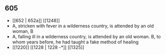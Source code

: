 ## 605
- [[652 | 652a]] [[1248]] 
- A, stricken with fever in a wilderness country, is attended by an old woman, B
- A, falling ill in a wilderness country, is attended by an old woman. B, to whom years before, he had taught a fake method of healing
- [[1220]] [[1228 | 1228 -*]] [[1325]] 

